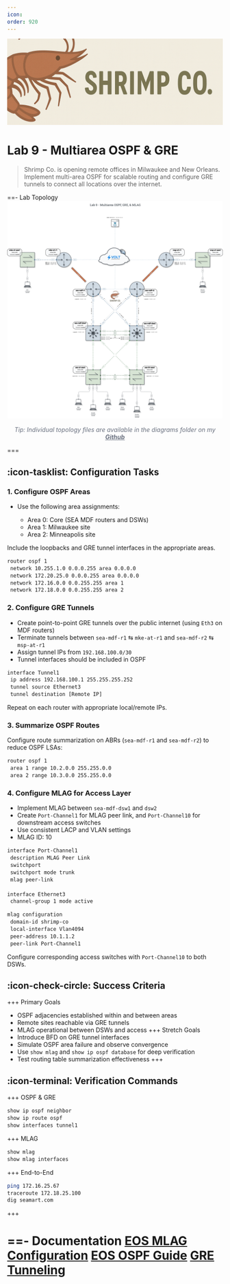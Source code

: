 ```yaml
---
icon:
order: 920
---
```

![](/static/network-academy/shrimpco/banner.png)

# Lab 9 - Multiarea OSPF & GRE
> Shrimp Co. is opening remote offices in Milwaukee and New Orleans. Implement multi-area OSPF for scalable routing and configure GRE tunnels to connect all locations over the internet.

==- Lab Topology
![](https://raw.githubusercontent.com/network-chadmin/containerlab/refs/heads/main/network-academy/shrimp-co/diagrams/09_multiareaospf-gre-mlag.png)

<p style="font-style: italic; color: #6b7280; font-size: 0.875rem; margin-top: 8px; text-align: center;">
<em>Tip: Individual topology files are available in the diagrams folder on my<strong><a href="https://github.com/network-chadmin/containerlab/tree/main/network-academy/shrimp-co/diagrams" style="color: #6b7280;"> Github</a></strong></em>
</p>
===

## :icon-tasklist: Configuration Tasks

### 1. Configure OSPF Areas

* Use the following area assignments:

  * Area 0: Core (SEA MDF routers and DSWs)
  * Area 1: Milwaukee site
  * Area 2: Minneapolis site

Include the loopbacks and GRE tunnel interfaces in the appropriate areas.

```bash
router ospf 1
 network 10.255.1.0 0.0.0.255 area 0.0.0.0
 network 172.20.25.0 0.0.0.255 area 0.0.0.0
 network 172.16.0.0 0.0.255.255 area 1
 network 172.18.0.0 0.0.255.255 area 2
```

### 2. Configure GRE Tunnels

* Create point-to-point GRE tunnels over the public internet (using `Eth3` on MDF routers)
* Terminate tunnels between `sea-mdf-r1` ⇆ `mke-at-r1` and `sea-mdf-r2` ⇆ `msp-at-r1`
* Assign tunnel IPs from `192.168.100.0/30`
* Tunnel interfaces should be included in OSPF

```bash
interface Tunnel1
 ip address 192.168.100.1 255.255.255.252
 tunnel source Ethernet3
 tunnel destination [Remote IP]
```

Repeat on each router with appropriate local/remote IPs.

### 3. Summarize OSPF Routes

Configure route summarization on ABRs (`sea-mdf-r1` and `sea-mdf-r2`) to reduce OSPF LSAs:

```bash
router ospf 1
 area 1 range 10.2.0.0 255.255.0.0
 area 2 range 10.3.0.0 255.255.0.0
```

### 4. Configure MLAG for Access Layer

* Implement MLAG between `sea-mdf-dsw1` and `dsw2`
* Create `Port-Channel1` for MLAG peer link, and `Port-Channel10` for downstream access switches
* Use consistent LACP and VLAN settings
* MLAG ID: 10

```bash
interface Port-Channel1
 description MLAG Peer Link
 switchport
 switchport mode trunk
 mlag peer-link

interface Ethernet3
 channel-group 1 mode active
```

```bash
mlag configuration
 domain-id shrimp-co
 local-interface Vlan4094
 peer-address 10.1.1.2
 peer-link Port-Channel1
```

Configure corresponding access switches with `Port-Channel10` to both DSWs.

## :icon-check-circle: Success Criteria

+++ Primary Goals

* OSPF adjacencies established within and between areas
* Remote sites reachable via GRE tunnels
* MLAG operational between DSWs and access
+++ Stretch Goals
* Introduce BFD on GRE tunnel interfaces
* Simulate OSPF area failure and observe convergence
* Use `show mlag` and `show ip ospf database` for deep verification
* Test routing table summarization effectiveness
+++

## :icon-terminal: Verification Commands

+++ OSPF & GRE

```bash
show ip ospf neighbor
show ip route ospf
show interfaces tunnel1
```

+++ MLAG

```bash
show mlag
show mlag interfaces
```

+++ End-to-End

```bash
ping 172.16.25.67
traceroute 172.18.25.100
dig seamart.com
```

+++

==- Documentation
[EOS MLAG Configuration](https://www.arista.com/en/um-eos/eos-mlag)
[EOS OSPF Guide](https://www.arista.com/en/um-eos/eos-ip-routing)
[GRE Tunneling](https://www.arista.com/en/um-eos/eos-tunnel-interfaces)
===
